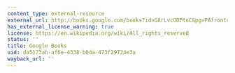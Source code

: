 ```yaml
---
content_type: external-resource
external_url: http://books.google.com/books?id=GXrLvcODPtoC&pg=PAfrontcover
has_external_license_warning: true
license: https://en.wikipedia.org/wiki/All_rights_reserved
status: ''
title: Google Books
uid: da5173ab-af6e-4338-b0da-473f29724e3a
wayback_url: ''
---
```

